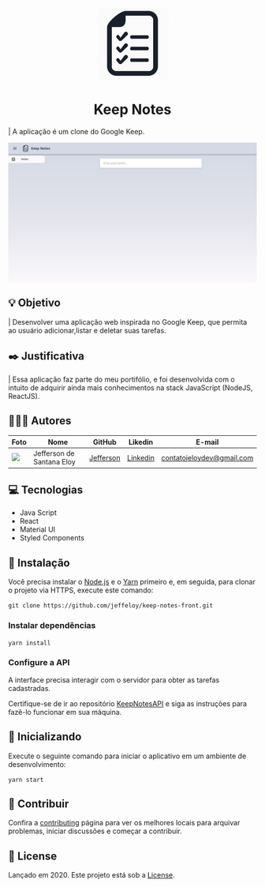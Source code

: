 <p align="center">
   <img src="./docs/logo.png" width="150"/>
</p>

<h1 align="center">Keep Notes</h1>

| A aplicação é um clone do Google Keep.

<p align="center">
  <img align="center" src="./docs/Screenshot.png" alt="Web-Signin" border="0">
</p>

## :bulb: Objetivo

| Desenvolver uma aplicação web inspirada no Google Keep, que permita ao usuário adicionar,listar e deletar suas tarefas.

## :black_nib: Justificativa

| Essa aplicação faz parte do meu portifólio, e foi desenvolvida com o intuito de adquirir ainda mais conhecimentos na stack JavaScript (NodeJS, ReactJS).

## 👨🏼‍💻 Autores

| Foto                                                                                                                             | Nome                      | GitHub                                   | Likedin                                                 | E-mail                    |
| -------------------------------------------------------------------------------------------------------------------------------- | ------------------------- | ---------------------------------------- | ------------------------------------------------------- | ------------------------- |
| <img src="https://avatars2.githubusercontent.com/u/56545903?s=400&u=7445f50f4a7c02a76fef37d74a1f84b2bf2c7109&v=4" width="100px"> | Jefferson de Santana Eloy | [Jefferson](https://github.com/jeffeloy) | [Linkedin](https://www.linkedin.com/in/jefferson-eloy/) | contatojeloydev@gmail.com |

## :computer: Tecnologias

- Java Script
- React
- Material UI
- Styled Components

## :construction_worker: Instalação

Você precisa instalar o [Node.js](https://nodejs.org/en/download/) e o [Yarn](https://yarnpkg.com/) primeiro e, em seguida, para clonar o projeto via HTTPS, execute este comando:

```
git clone https://github.com/jeffeloy/keep-notes-front.git
```

### Instalar dependências

```
yarn install
```

### Configure a API

A interface precisa interagir com o servidor para obter as tarefas cadastradas.

Certifique-se de ir ao repositório [KeepNotesAPI](https://github.com/jeffeloy/keep-notes-api.git) e siga as instruções para fazê-lo funcionar em sua máquina.

## :running: Inicializando

Execute o seguinte comando para iniciar o aplicativo em um ambiente de desenvolvimento:

```
yarn start
```

## :tada: Contribuir

Confira a [contributing](https://github.com/jeffeloy/keep-notes-web/blob/master/CONTRIBUTING.md) página para ver os melhores locais para arquivar problemas, iniciar discussões e começar a contribuir.

## :green_book: License

Lançado em 2020.
Este projeto está sob a [License](https://github.com/jeffeloy/keep-notes-web/blob/master/LICENSE).
